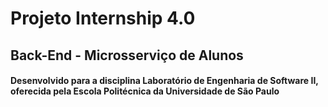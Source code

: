 # Projeto Internship 4.0
## Back-End - Microsserviço de Alunos
#### Desenvolvido para a disciplina Laboratório de Engenharia de Software II, oferecida pela Escola Politécnica da Universidade de São Paulo
